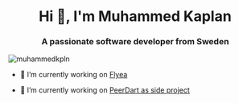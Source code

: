<h1 align="center">Hi 👋, I'm Muhammed Kaplan</h1>
<h3 align="center">A passionate software developer from Sweden</h3>

<p align="left"> <img src="https://komarev.com/ghpvc/?username=muhammedkpln&label=Profile%20views&color=0e75b6&style=flat" alt="muhammedkpln" /> </p>

- 🔭 I’m currently working on [Flyea](https://github.com/nixynotes/nixy)

- 👯 I’m currently working on [PeerDart as side project](https://github.com/muhammedkpln/peerdart)
